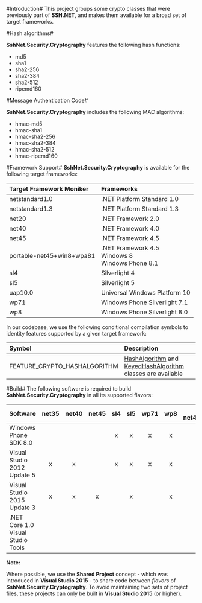 #Introduction#
This project groups some crypto classes that were previously part of **SSH.NET**, and makes them available for a broad set of target frameworks.

#Hash algorithms#

**SshNet.Security.Cryptography** features the following hash functions:
* md5
* sha1
* sha2-256
* sha2-384
* sha2-512
* ripemd160

#Message Authentication Code#

**SshNet.Security.Cryptography** includes the following MAC algorithms:
* hmac-md5
* hmac-sha1
* hmac-sha2-256
* hmac-sha2-384
* hmac-sha2-512
* hmac-ripemd160

#Framework Support#
**SshNet.Security.Cryptography** is available for the following target frameworks:

Target Framework Moniker  | Frameworks
:------------------------ | :--
netstandard1.0            | .NET Platform Standard 1.0
netstandard1.3            | .NET Platform Standard 1.3
net20                     | .NET Framework 2.0
net40                     | .NET Framework 4.0
net45                     | .NET Framework 4.5
portable-net45+win8+wpa81 | .NET Framework 4.5<br>Windows 8<br>Windows Phone 8.1
sl4                       | Silverlight 4
sl5                       | Silverlight 5
uap10.0                   | Universal Windows Platform 10
wp71                      | Windows Phone Silverlight 7.1
wp8                       | Windows Phone Silverlight 8.0

In our codebase, we use the following conditional compilation symbols to identity features supported by a given target framework:

Symbol                       | Description
:----------------------------| :--------------------------------------------------------------------------------
FEATURE_CRYPTO_HASHALGORITHM | [HashAlgorithm](https://msdn.microsoft.com/en-us/library/system.security.cryptography.hashalgorithm.aspx) and [KeyedHashAlgorithm](https://msdn.microsoft.com/en-us/library/system.security.cryptography.keyedhashalgorithm.aspx) classes are available

#Build#
The following software is required to build **SshNet.Security.Cryptography** in all its supported flavors:

Software                          | net35 | net40 | net45 | sl4 | sl5 | wp71 | wp8 | portable-net45+win8+wpa81 | uap10.0 | netstandard1.0 | netstandard1.3
--------------------------------- | :---: | :---: | :---: | :-: | :-: | :--: | :-: | :-----------------------: | :-----: | :------------: | :------------:
Windows Phone SDK 8.0             |       |       |       | x   | x   | x    | x   | x                         |         |                |               
Visual Studio 2012 Update 5       | x     | x     |       | x   | x   | x    | x   |                           |         |                |               
Visual Studio 2015 Update 3       | x     | x     | x     |     | x   |      | x   | x                         | x       | x              | x             
.NET Core 1.0 Visual Studio Tools |       |       |       |     |     |      |     |                           |         | x              | x             

**Note:**

Where possible, we use the **Shared Project** concept - which was introduced in **Visual Studio 2015** - to share code between *flavors* of **SshNet.Security.Cryptography**.
To avoid maintaining two sets of project files, these projects can only be built in **Visual Studio 2015** (or higher).
